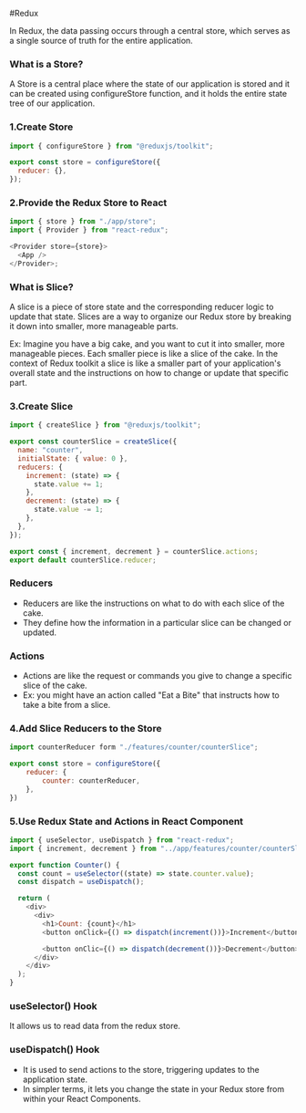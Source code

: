 #Redux

<p>In Redux, the data passing occurs through a central store, which serves as a single source of truth for the entire application.</p>
<h3>What is a Store?</h3>
<p>A Store is a central place where the state of our application is stored and it can be created using configureStore function, and it holds the entire state tree of our application.</p>

<h3>1.Create Store</h3>

```js
import { configureStore } from "@reduxjs/toolkit";

export const store = configureStore({
  reducer: {},
});
```

<h3>2.Provide the Redux Store to React</h3>

```js
import { store } from "./app/store";
import { Provider } from "react-redux";

<Provider store={store}>
  <App />
</Provider>;
```

<h3>What is Slice?</h3>
<p>A slice is a piece of store state and the corresponding reducer logic to update that state. Slices are a way to organize our Redux store by breaking it down into smaller, more manageable parts.</p>
<p>Ex: Imagine you have a big cake, and you want to cut it into smaller, more manageable pieces. Each smaller piece is like a slice of the cake. In the context of Redux toolkit a slice is like a smaller part of your application's overall state and the instructions on how to change or update that specific part.</p>

<h3>3.Create Slice</h3>

```js
import { createSlice } from "@reduxjs/toolkit";

export const counterSlice = createSlice({
  name: "counter",
  initialState: { value: 0 },
  reducers: {
    increment: (state) => {
      state.value += 1;
    },
    decrement: (state) => {
      state.value -= 1;
    },
  },
});

export const { increment, decrement } = counterSlice.actions;
export default counterSlice.reducer;
```

<h3>Reducers</h3>
<ul>
    <li>Reducers are like the instructions on what to do with each slice of the cake.</li>
    <li>They define how the information in a particular slice can be changed or updated.</li>
</ul>
<h3>Actions</h3>
<ul>
    <li>Actions are like the request or commands you give to change a specific slice of the cake.</li>
    <li>Ex: you might have an action called "Eat a Bite" that instructs how to take a bite from a slice.</li>
</ul>

<h3>4.Add Slice Reducers to the Store</h3>

```js
import counterReducer form "./features/counter/counterSlice";

export const store = configureStore({
    reducer: {
        counter: counterReducer,
    },
})

```

<h3>5.Use Redux State and Actions in React Component</h3>

```js
import { useSelector, useDispatch } from "react-redux";
import { increment, decrement } from "../app/features/counter/counterSlice";

export function Counter() {
  const count = useSelector((state) => state.counter.value);
  const dispatch = useDispatch();

  return (
    <div>
      <div>
        <h1>Count: {count}</h1>
        <button onClick={() => dispatch(increment())}>Increment</button>

        <button onClic={() => dispatch(decrement())}>Decrement</button>
      </div>
    </div>
  );
}
```

<h3>useSelector() Hook</h3>
<p>It allows us to read data from the redux store.</p>

<h3>useDispatch() Hook</h3>
<ul>
<li>It is used to send actions to the store, triggering updates to the application state.</li>
<li>In simpler terms, it lets you change the state in your Redux store from within your React Components.</li>
</ul>
